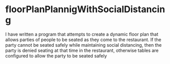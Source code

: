 # floorPlanPlannigWithSocialDistancing
I have written a program that attempts to create a dynamic floor plan that allows parties of people 
to be seated as they come to the restaurant. If the party cannot be seated safely while maintaining social distancing,
then the party is denied seating at that time in the restaurant, otherwise tables are configured
to allow the party to be seated safely
